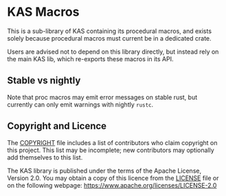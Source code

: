KAS Macros
========

This is a sub-library of KAS containing its procedural macros, and exists
solely because procedural macros must current be in a dedicated crate.

Users are advised not to depend on this library directly, but instead rely on
the main KAS lib, which re-exports these macros in its API.


Stable vs nightly
-----------------

Note that proc macros may emit error messages on stable rust, but currently can
only emit warnings with nightly `rustc`.


Copyright and Licence
-------

The [COPYRIGHT](COPYRIGHT) file includes a list of contributors who claim
copyright on this project. This list may be incomplete; new contributors may
optionally add themselves to this list.

The KAS library is published under the terms of the Apache License, Version 2.0.
You may obtain a copy of this licence from the [LICENSE](LICENSE) file or on
the following webpage: <https://www.apache.org/licenses/LICENSE-2.0>
